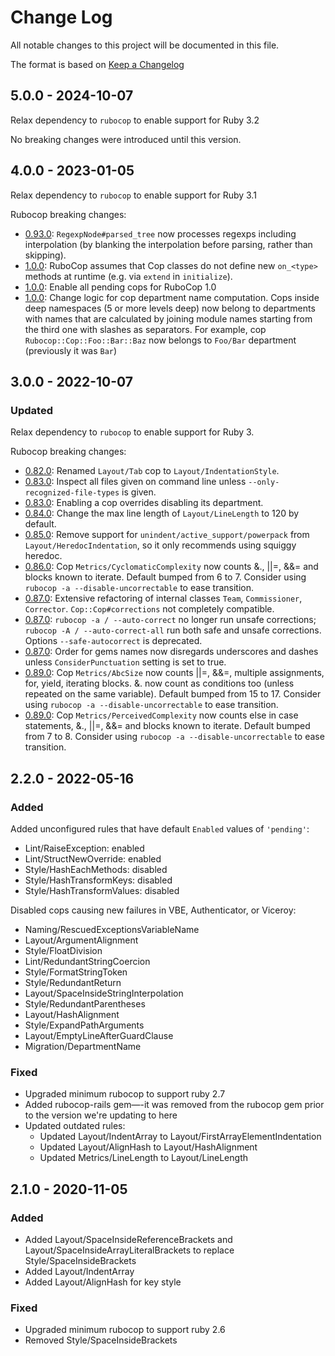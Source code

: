 # Change Log
All notable changes to this project will be documented in this file.

The format is based on [Keep a Changelog](https://keepachangelog.com/)

## 5.0.0 - 2024-10-07

Relax dependency to `rubocop` to enable support for Ruby 3.2

No breaking changes were introduced until this version.

## 4.0.0 - 2023-01-05

Relax dependency to `rubocop` to enable support for Ruby 3.1

Rubocop breaking changes:
- [0.93.0](https://github.com/rubocop/rubocop/blob/v0.93.0/CHANGELOG.md): `RegexpNode#parsed_tree` now processes regexps including interpolation (by blanking the interpolation before parsing, rather than skipping).
- [1.0.0](https://github.com/rubocop/rubocop/blob/v1.0.0/CHANGELOG.md): RuboCop assumes that Cop classes do not define new `on_<type>` methods at runtime (e.g. via `extend` in `initialize`).
- [1.0.0](https://github.com/rubocop/rubocop/blob/v1.0.0/CHANGELOG.md): Enable all pending cops for RuboCop 1.0
- [1.0.0](https://github.com/rubocop/rubocop/blob/v1.0.0/CHANGELOG.md): Change logic for cop department name computation. Cops inside deep namespaces (5 or more levels deep) now belong to departments with names that are calculated by joining module names starting from the third one with slashes as separators. For example, cop `Rubocop::Cop::Foo::Bar::Baz` now belongs to `Foo/Bar` department (previously it was `Bar`)


## 3.0.0 - 2022-10-07

### Updated

Relax dependency to `rubocop` to enable support for Ruby 3.

Rubocop breaking changes:
- [0.82.0](https://github.com/rubocop/rubocop/blob/v0.82.0/CHANGELOG.md): Renamed `Layout/Tab` cop to `Layout/IndentationStyle`.
- [0.83.0](https://github.com/rubocop/rubocop/blob/v0.83.0/CHANGELOG.md): Inspect all files given on command line unless `--only-recognized-file-types` is given.
- [0.83.0](https://github.com/rubocop/rubocop/blob/v0.83.0/CHANGELOG.md): Enabling a cop overrides disabling its department.
- [0.84.0](https://github.com/rubocop/rubocop/blob/v0.84.0/CHANGELOG.md): Change the max line length of `Layout/LineLength` to 120 by default.
- [0.85.0](https://github.com/rubocop/rubocop/blob/v0.85.0/CHANGELOG.md): Remove support for `unindent/active_support/powerpack` from `Layout/HeredocIndentation`, so it only recommends using squiggy heredoc.
- [0.86.0](https://github.com/rubocop/rubocop/blob/v0.86.0/CHANGELOG.md): Cop `Metrics/CyclomaticComplexity` now counts &., ||=, &&= and blocks known to iterate. Default bumped from 6 to 7. Consider using `rubocop -a --disable-uncorrectable` to ease transition.
- [0.87.0](https://github.com/rubocop/rubocop/blob/v0.87.0/CHANGELOG.md): Extensive refactoring of internal classes `Team`, `Commissioner`, `Corrector`. `Cop::Cop#corrections` not completely compatible.
- [0.87.0](https://github.com/rubocop/rubocop/blob/v0.87.0/CHANGELOG.md): `rubocop -a / --auto-correct` no longer run unsafe corrections; `rubocop -A / --auto-correct-all` run both safe and unsafe corrections. Options `--safe-autocorrect` is deprecated.
- [0.87.0](https://github.com/rubocop/rubocop/blob/v0.87.0/CHANGELOG.md): Order for gems names now disregards underscores and dashes unless `ConsiderPunctuation` setting is set to true.
- [0.89.0](https://github.com/rubocop/rubocop/blob/v0.89.0/CHANGELOG.md): Cop `Metrics/AbcSize` now counts ||=, &&=, multiple assignments, for, yield, iterating blocks. &. now count as conditions too (unless repeated on the same variable). Default bumped from 15 to 17. Consider using `rubocop -a --disable-uncorrectable` to ease transition.
- [0.89.0](https://github.com/rubocop/rubocop/blob/v0.89.0/CHANGELOG.md): Cop `Metrics/PerceivedComplexity` now counts else in case statements, &., ||=, &&= and blocks known to iterate. Default bumped from 7 to 8. Consider using `rubocop -a --disable-uncorrectable` to ease transition.


## 2.2.0 - 2022-05-16

### Added

Added unconfigured rules that have default `Enabled` values of `'pending'`:
- Lint/RaiseException: enabled
- Lint/StructNewOverride: enabled
- Style/HashEachMethods: disabled
- Style/HashTransformKeys: disabled
- Style/HashTransformValues: disabled

Disabled cops causing new failures in VBE, Authenticator, or Viceroy:
- Naming/RescuedExceptionsVariableName
- Layout/ArgumentAlignment
- Style/FloatDivision
- Lint/RedundantStringCoercion
- Style/FormatStringToken
- Style/RedundantReturn
- Layout/SpaceInsideStringInterpolation
- Style/RedundantParentheses
- Layout/HashAlignment
- Style/ExpandPathArguments
- Layout/EmptyLineAfterGuardClause
- Migration/DepartmentName

### Fixed

- Upgraded minimum rubocop to support ruby 2.7
- Added rubocop-rails gem—-it was removed from the rubocop gem prior to the version we're updating to here
- Updated outdated rules:
  - Updated Layout/IndentArray to Layout/FirstArrayElementIndentation
  - Updated Layout/AlignHash to Layout/HashAlignment
  - Updated Metrics/LineLength to Layout/LineLength

## 2.1.0 - 2020-11-05

### Added

- Added Layout/SpaceInsideReferenceBrackets and Layout/SpaceInsideArrayLiteralBrackets to replace Style/SpaceInsideBrackets
- Added Layout/IndentArray
- Added Layout/AlignHash for key style

### Fixed

- Upgraded minimum rubocop to support ruby 2.6
- Removed Style/SpaceInsideBrackets
